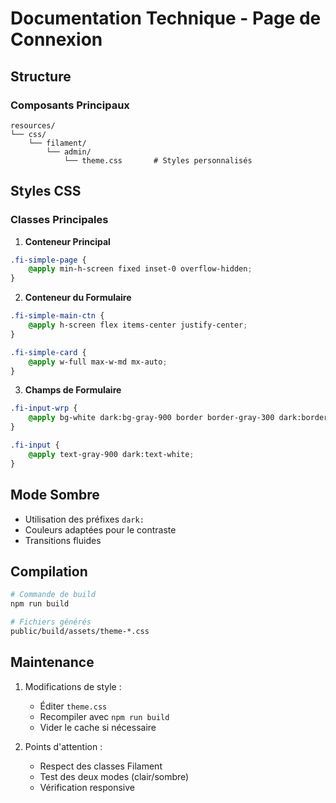 # Documentation Technique - Page de Connexion

## Structure

### Composants Principaux
```
resources/
└── css/
    └── filament/
        └── admin/
            └── theme.css       # Styles personnalisés
```

## Styles CSS

### Classes Principales
1. **Conteneur Principal**
```css
.fi-simple-page {
    @apply min-h-screen fixed inset-0 overflow-hidden;
}
```

2. **Conteneur du Formulaire**
```css
.fi-simple-main-ctn {
    @apply h-screen flex items-center justify-center;
}

.fi-simple-card {
    @apply w-full max-w-md mx-auto;
}
```

3. **Champs de Formulaire**
```css
.fi-input-wrp {
    @apply bg-white dark:bg-gray-900 border border-gray-300 dark:border-gray-700;
}

.fi-input {
    @apply text-gray-900 dark:text-white;
}
```

## Mode Sombre
- Utilisation des préfixes `dark:`
- Couleurs adaptées pour le contraste
- Transitions fluides

## Compilation
```bash
# Commande de build
npm run build

# Fichiers générés
public/build/assets/theme-*.css
```

## Maintenance
1. Modifications de style :
   - Éditer `theme.css`
   - Recompiler avec `npm run build`
   - Vider le cache si nécessaire

2. Points d'attention :
   - Respect des classes Filament
   - Test des deux modes (clair/sombre)
   - Vérification responsive
